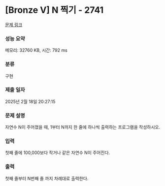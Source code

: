 # [Bronze V] N 찍기 - 2741

[문제 링크](https://www.acmicpc.net/problem/2741)

### 성능 요약

메모리: 32760 KB, 시간: 792 ms

### 분류

구현

### 제출 일자

2025년 2월 18일 20:27:15

### 문제 설명

<p>자연수 N이 주어졌을 때, 1부터 N까지 한 줄에 하나씩 출력하는 프로그램을 작성하시오.</p>

### 입력

 <p>첫째 줄에 100,000보다 작거나 같은 자연수 N이 주어진다.</p>

### 출력

 <p>첫째 줄부터 N번째 줄 까지 차례대로 출력한다.</p>

